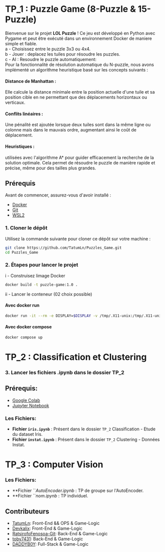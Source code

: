 # TP_1 : Puzzle Game (8-Puzzle & 15-Puzzle)

Bienvenue sur le projet **LOL Puzzle** ! Ce jeu est développé en Python avec Pygame et peut être exécuté dans un environnement Docker de maniere simple et fiable.<br>a - Choisissez entre le puzzle 3x3 ou 4x4.<br>b - Jouer : deplacez les tuiles pour résoudre les puzzles.<br>c - AI : Resoudre le puzzle automatiquement:<br>Pour la fonctionnalité de résolution automatique du N-puzzle, nous avons implémenté un algorithme heuristique basé sur les concepts suivants :
#### Distance de Manhattan :
Elle calcule la distance minimale entre la position actuelle d'une tuile et sa position cible en ne permettant que des déplacements horizontaux ou verticaux.
#### Conflits linéaires :
Une pénalité est ajoutée lorsque deux tuiles sont dans la même ligne ou colonne mais dans le mauvais ordre, augmentant ainsi le coût de déplacement.
#### Heuristiques :
utilisées avec l'algorithme A* pour guider efficacement la recherche de la solution optimale. Cela permet de résoudre le puzzle de manière rapide et précise, même pour des tailles plus grandes.

## Prérequis

Avant de commencer, assurez-vous d'avoir installé :
- [Docker](https://www.docker.com/)
- [Git](https://git-scm.com/)
- [WSL2](https://learn.microsoft.com/en-us/windows/wsl/install)

### 1. Cloner le dépôt
Utilisez la commande suivante pour cloner ce dépôt sur votre machine :
```bash
git clone https://github.com/TatumLn/Puzzles_Game.git
cd Puzzles_Game
```

### 2. Étapes pour lancer le projet 
i   - Construisez limage Docker
```bash
docker build -t puzzle-game:1.0 .
```
ii  - Lancer le conteneur (02 choix possible)
#### Avec docker run
```bash
docker run -it --rm -e DISPLAY=$DISPLAY -v /tmp/.X11-unix:/tmp/.X11-unix puzzle-game:1.0
```
#### Avec docker compose
```bash
docker compose up
```

# TP_2 : Classification et Clustering

### 3. Lancer les fichiers .ipynb dans le dossier TP_2 

## Prérequis:
- [Google Colab](https://www.docker.com/)
- [Jupyter Notebook](https://jupyter.org/try/)

### Les Fichiers:
- **Fichier `iris.ipynb`** : Présent dans le dossier `TP_2` Classification - Etude du dataset Iris.
- **Fichier `instat.ipynb`** : Présent dans le dossier `TP_2` Clustering - Données Instat.

# TP_3 : Computer Vision

### Les Fichiers:
- **Fichier ``*AutoEncoder.ipynb* : TP de groupe sur l'AutoEncoder. 
- **Fichier ``*nom.ipynb* : TP individuel. 

## Contributeurs
- [TatumLn](https://github.com/TatumLn): Front-End && OPS & Game-Logic
- [Devkalix](https://github.com/Devkalix): Front-End & Game-Logic
- [RatsirofoFenosoa-Git](https://github.com/RatsirofoFenosoa-Git): Back-End & Game-Logic
- [toby7431](https://github.com/toby7431): Back-End & Game-Logic
- [DADDYB0Y](https://github.com/DADDYB0Y): Full-Stack & Game-Logic
